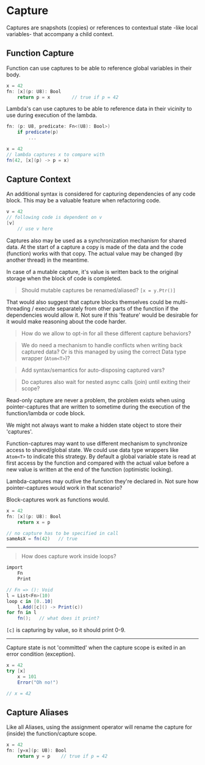 # Capture

Captures are snapshots (copies) or references to contextual state -like local variables- that accompany a child context.

## Function Capture

Function can use captures to be able to reference global variables in their body.

```csharp
x = 42
fn: [x](p: U8): Bool
    return p = x        // true if p = 42
```

Lambda's can use captures to be able to reference data in their vicinity to use during execution of the lambda.

```csharp
fn: (p: U8, predicate: Fn<(U8): Bool>)
    if predicate(p)
        ...

x = 42
// lambda captures x to compare with
fn(42, [x](p) -> p = x)
```

## Capture Context

An additional syntax is considered for capturing dependencies of any code block. This may be a valuable feature when refactoring code.

```csharp
v = 42
// following code is dependent on v
[v]
    // use v here
```

Captures also may be used as a synchronization mechanism for shared data. At the start of a capture a copy is made of the data and the code (function) works with that copy. The actual value may be changed (by another thread) in the meantime.

In case of a mutable capture, it's value is written back to the original storage when the block of code is completed.

> Should mutable captures be renamed/aliased? `[x = y.Ptr()]`

That would also suggest that capture blocks themselves could be multi-threading / execute separately from other parts of the function if the dependencies would allow it. Not sure if this 'feature' would be desirable for it would make reasoning about the code harder.

> How do we allow to opt-in for all these different capture behaviors?

> We do need a mechanism to handle conflicts when writing back captured data? Or is this managed by using the correct Data type wrapper (`Atom<T>`)?

> Add syntax/semantics for auto-disposing captured vars?

> Do captures also wait for nested async calls (join) until exiting their scope?

Read-only capture are never a problem, the problem exists when using pointer-captures that are written to sometime during the execution of the function/lambda or code block.

We might not always want to make a hidden state object to store their 'captures'.

Function-captures may want to use different mechanism to synchronize access to shared/global state. We could use data type wrappers like `Atom<T>` to indicate this strategy. By default a global variable state is read at first access by the function and compared with the actual value before a new value is written at the end of the function (optimistic locking).

Lambda-captures may outlive the function they're declared in. Not sure how pointer-captures would work in that scenario?

Block-captures work as functions would.

```csharp
x = 42
fn: [x](p: U8): Bool
    return x = p

// no capture has to be specified in call
sameAsX = fn(42)   // true
```

---

> How does capture work inside loops?

```csharp
import
    Fn
    Print

// Fn => (): Void
l = List<Fn>(10)
loop c in [0..10]
    l.Add([c]() -> Print(c))
for fn in l
    fn();   // what does it print?
```

`[c]` is capturing by value, so it should print 0-9.

---

Capture state is not 'committed' when the capture scope is exited in an error condition (exception).

```csharp
x = 42
try [x]
    x = 101
    Error("Oh no!")

// x = 42
```

## Capture Aliases

Like all Aliases, using the assignment operator will rename the capture for (inside) the function/capture scope.

```csharp
x = 42
fn: [y=x](p: U8): Bool
    return y = p    // true if p = 42
```

